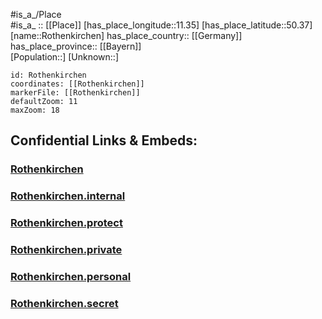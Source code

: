 ﻿---
location: [50.37,11.35] 
mapzoom: [7,12] 
mapmarker: city 
type: City
tags:
- geo/City


SpocWebEntityId: 33788
isDeleted: false
confidential: public

---
#is_a_/Place  
#is_a_ :: [[Place]] 
[has_place_longitude::11.35] 
[has_place_latitude::50.37] 
[name::Rothenkirchen] 
has_place_country:: [[Germany]]  
has_place_province:: [[Bayern]]  
[Population::] 
[Unknown::] 


```leaflet
id: Rothenkirchen
coordinates: [[Rothenkirchen]] 
markerFile: [[Rothenkirchen]] 
defaultZoom: 11 
maxZoom: 18
```


## Confidential Links & Embeds: 

### [Rothenkirchen](/_public/Earth/Continent/Europe/Europe~Central/Germany/Germany~West/Bayern/counties~Bayern/Kronach/cities~Kronach/Pressig/City/Rothenkirchen.md) 

### [Rothenkirchen.internal](/_internal/Earth/Continent/Europe/Europe~Central/Germany/Germany~West/Bayern/counties~Bayern/Kronach/cities~Kronach/Pressig/City/Rothenkirchen.internal.md) 

### [Rothenkirchen.protect](/_protect/Earth/Continent/Europe/Europe~Central/Germany/Germany~West/Bayern/counties~Bayern/Kronach/cities~Kronach/Pressig/City/Rothenkirchen.protect.md) 

### [Rothenkirchen.private](/_private/Earth/Continent/Europe/Europe~Central/Germany/Germany~West/Bayern/counties~Bayern/Kronach/cities~Kronach/Pressig/City/Rothenkirchen.private.md) 

### [Rothenkirchen.personal](/_personal/Earth/Continent/Europe/Europe~Central/Germany/Germany~West/Bayern/counties~Bayern/Kronach/cities~Kronach/Pressig/City/Rothenkirchen.personal.md) 

### [Rothenkirchen.secret](/_secret/Earth/Continent/Europe/Europe~Central/Germany/Germany~West/Bayern/counties~Bayern/Kronach/cities~Kronach/Pressig/City/Rothenkirchen.secret.md) 
